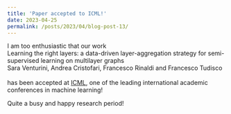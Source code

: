 ```yaml
---
title: 'Paper accepted to ICML!'
date: 2023-04-25
permalink: /posts/2023/04/blog-post-13/
---
```


I am too enthusiastic that our work<br/> 
Learning the right layers: a data-driven layer-aggregation strategy for semi-supervised learning on multilayer graphs<br/> 
Sara Venturini, Andrea Cristofari, Francesco Rinaldi and Francesco Tudisco<br/>  
has been accepted at [ICML](https://icml.cc/Conferences/2023), one of the leading international academic conferences in machine learning! <br/>

Quite a busy and happy research period!<br/> 

